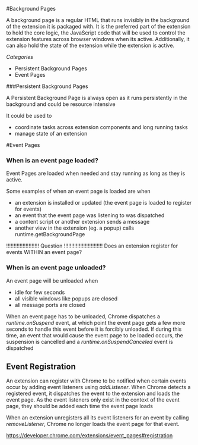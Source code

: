 #Background Pages

A background page is a regular HTML that runs invisibly in the background of the extension it is packaged with. It is the preferred part of the extension to hold the core logic, the JavaScript code that will be used to control the extension features across browser windows when its active. Additionally, it can also hold the state of the extension while the extension is active.  

*Categories*
* Persistent Background Pages
* Event Pages

###Persistent Background Pages

A Persistent Background Page is always open as it runs persistently in the background and could be resource intensive
	
It could be used to 	
* coordinate tasks across extension components and long running tasks
* manage state of an extension 

#Event Pages	

### When is an event page loaded?

Event Pages are loaded when needed and stay running as long as they is active.

Some examples of when an event page is loaded are when
* an extension is installed or updated (the event page is loaded to register for events)
* an event that the event page was listening to was dispatched
* a content script or another extension sends a message
* another view in the extension (eg. a popup) calls runtime.getBackgroundPage

!!!!!!!!!!!!!!!!!!!!!! Question !!!!!!!!!!!!!!!!!!!!!!!!!!
Does an extension register for events WITHIN an event page?

### When is an event page unloaded?

An event page will be unloaded when 
* idle for few seconds
* all visible windows like popups are closed
* all message ports are closed

When an event page has to be unloaded, Chrome dispatches a *runtime.onSuspend* event, at which point the event page gets a few more seconds to handle this event before it is forcibly unloaded. If during this time, an event that would cause the event page to be loaded occurs, the suspension is cancelled and a *runtime.onSuspendCanceled* event is dispatched

Event Registration 
------------------
An extension can register with Chrome to be notified when certain events occur by adding event listeners using *addListener*. When Chrome detects a registered event, it dispatches the event to the extension and loads the event page. As the event listeners only exist in the context of the event page, they should be added each time the event page loads

When an extension unregisters all its event listeners for an event by calling *removeListener*, Chrome no longer loads the event page for that event. 

https://developer.chrome.com/extensions/event_pages#registration
